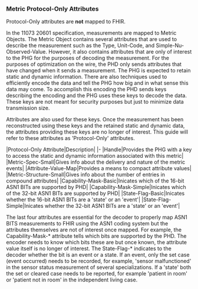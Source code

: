 ### Metric Protocol-Only Attributes
Protocol-Only attributes are **not** mapped to FHIR.

In the 11073 20601 specification, measurements are mapped to Metric Objects. The Metric Object contains several attributes that are used to describe the measurement such as the Type, Unit-Code, and Simple-Nu-Observed-Value. However, it also contains attributes that are only of interest to the PHG for the purposes of decoding the measurement. For the purposes of optimization on the wire, the PHD only sends attributes that have changed when it sends a measurement. The PHG is expected to retain static and dynamic information. There are also techniques used to efficiently encode the data and tell the PHG how big and in what sense this data may come. To accomplish this encoding the PHD sends keys describing the encoding and the PHG uses these keys to decode the data. These keys are not meant for security purposes but just to minimize data transmission size.

Attributes are also used for these keys. Once the measurement has been reconstructed using these keys and the retained static and dynamic data, the attributes providing these keys are no longer of interest. This guide will refer to these attributes as 'Protocol-Only' attributes.

|Protocol-Only Attribute|Description|
|-
|Handle|Provides the PHG with a key to access the static and dynamic information associated with this metric|
|Metric-Spec-Small|Gives info about the delivery and nature of the metric events|
|Attribute-Value-Map|Provides a means to compact attribute values|
|Metric-Structure-Small|Gives info about the number of entries in compound attributes|
|Capability-Mask-Basic|Inicates which of the 16-bit ASN1 BITs are supported by PHD|
|Capability-Mask-Simple|Inicates which of the 32-bit ASN1 BITs are supported by PHD|
|State-Flag-Basic|Inicates whether the 16-bit ASN1 BITs are a 'state' or an 'event'|
|State-Flag-Simple|Inicates whether the 32-bit ASN1 BITs are a 'state' or an 'event'|

The last four attributes are essential for the decoder to properly map ASN1 BITS measurements to FHIR using the ASN1 coding system but the attributes themselves are not of interest once mapped. For example, the Capability-Mask-* attribute tells which bits are supported by the PHD. The encoder needs to know which bits these are but once known, the attribute value itself is no longer of interest. The State-Flag-* indicates to the decoder whether the bit is an event or a state. If an event, only the set case (event occurred) needs to be recorded, for example, 'sensor malfunctioned' in the sensor status measurement of several specializations. If a 'state' both the set or cleared case needs to be reported, for example 'patient in room' or 'patient not in room' in the independent living case.





